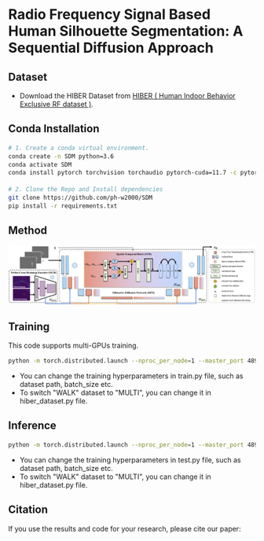 # Radio Frequency Signal Based Human Silhouette Segmentation: A Sequential Diffusion Approach


## Dataset

- Download the HIBER Dataset from [HIBER ( Human Indoor Behavior Exclusive RF dataset )](https://github.com/Intelligent-Perception-Lab/HIBER). 


## Conda Installation

``` bash
# 1. Create a conda virtual environment.
conda create -n SDM python=3.6
conda activate SDM
conda install pytorch torchvision torchaudio pytorch-cuda=11.7 -c pytorch -c nvidia

# 2. Clone the Repo and Install dependencies
git clone https://github.com/ph-w2000/SDM
pip install -r requirements.txt

```
## Method

<img src=Figures/architecture.png>

## Training 

This code supports multi-GPUs training.

  ```bash
python -m torch.distributed.launch --nproc_per_node=1 --master_port 48949 train.py -batch_size 8

  ```

- You can change the training hyperparameters in train.py file, such as dataset path, batch_size etc.
- To switch "WALK" dataset to "MULTI", you can change it in hiber_dataset.py file. 

## Inference 

  ```bash
python -m torch.distributed.launch --nproc_per_node=1 --master_port 48949 test.py -batch_size 8

  ```

- You can change the training hyperparameters in test.py file, such as dataset path, batch_size etc.
- To switch "WALK" dataset to "MULTI", you can change it in hiber_dataset.py file.

## Citation

If you use the results and code for your research, please cite our paper:

```

```

 
